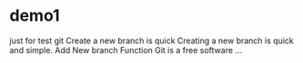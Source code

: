 # demo1
just for test git
Create a new branch is quick
Creating a new branch is quick and simple.
Add New branch Function
Git is a free software ...
